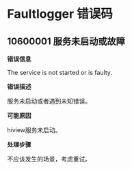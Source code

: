 # Faultlogger 错误码

## 10600001 服务未启动或故障

**错误信息**

The service is not started or is faulty.

**错误描述**

服务未启动或者遇到未知错误。

**可能原因**

hiview服务未启动。

**处理步骤**

不应该发生的场景，考虑重试。